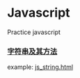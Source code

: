 # Javascript
Practice javascript

### [字符串及其方法](./js_string/README.md)
example: [js_string.html](./js_string/js_string.html)
